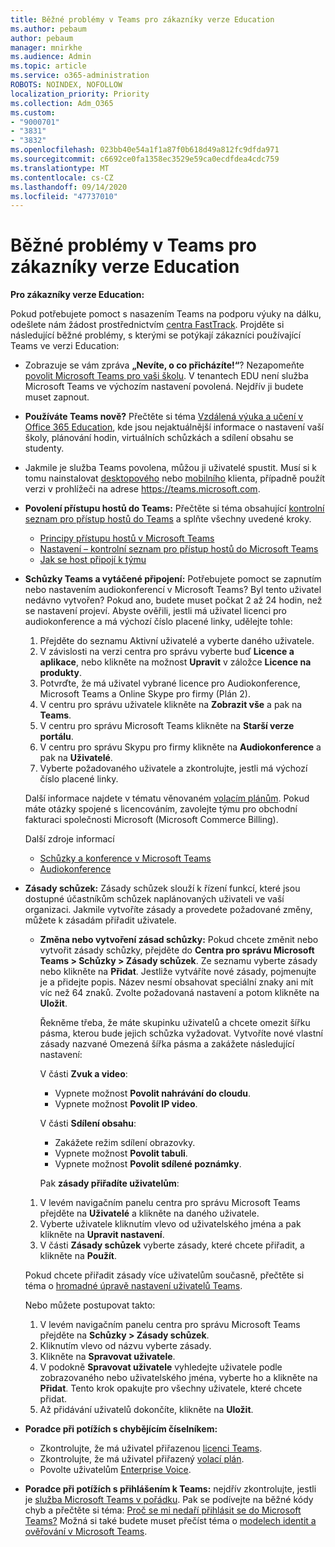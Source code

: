 ```yaml
---
title: Běžné problémy v Teams pro zákazníky verze Education
ms.author: pebaum
author: pebaum
manager: mnirkhe
ms.audience: Admin
ms.topic: article
ms.service: o365-administration
ROBOTS: NOINDEX, NOFOLLOW
localization_priority: Priority
ms.collection: Adm_O365
ms.custom:
- "9000701"
- "3831"
- "3832"
ms.openlocfilehash: 023bb40e54a1f1a87f0b618d49a812fc9dfda971
ms.sourcegitcommit: c6692ce0fa1358ec3529e59ca0ecdfdea4cdc759
ms.translationtype: MT
ms.contentlocale: cs-CZ
ms.lasthandoff: 09/14/2020
ms.locfileid: "47737010"
---
```

# <a name="teams-common-issues-for-education-customers"></a>Běžné problémy v Teams pro zákazníky verze Education

**Pro zákazníky verze Education:**

Pokud potřebujete pomoct s nasazením Teams na podporu výuky na dálku, odešlete nám žádost prostřednictvím [centra FastTrack](https://www.microsoft.com/fasttrack). Projděte si následující běžné problémy, s kterými se potýkají zákazníci používající Teams ve verzi Education:

- Zobrazuje se vám zpráva **„Nevíte, o co přicházíte!“**? Nezapomeňte [povolit Microsoft Teams pro vaši školu](https://docs.microsoft.com/microsoft-365/education/intune-edu-trial/enable-microsoft-teams). V tenantech EDU není služba Microsoft Teams ve výchozím nastavení povolená. Nejdřív ji budete muset zapnout.

- **Používáte Teams nově?** Přečtěte si téma [Vzdálená výuka a učení v Office 365 Education](https://support.office.com/article/remote-teaching-and-learning-in-office-365-education-f651ccae-7b65-478b-8366-51bb884025c4), kde jsou nejaktuálnější informace o nastavení vaší školy, plánování hodin, virtuálních schůzkách a sdílení obsahu se studenty.

- Jakmile je služba Teams povolena, můžou ji uživatelé spustit. Musí si k tomu nainstalovat [desktopového](https://docs.microsoft.com/MicrosoftTeams/get-clients#desktop-client) nebo [mobilního](https://docs.microsoft.com/MicrosoftTeams/get-clients#mobile-clients) klienta, případně použít verzi v prohlížeči na adrese https://teams.microsoft.com.

- **Povolení přístupu hostů do Teams:** Přečtěte si téma obsahující [kontrolní seznam pro přístup hostů do Teams](https://docs.microsoft.com/microsoftteams/guest-access-checklist) a splňte všechny uvedené kroky.
    - [Principy přístupu hostů v Microsoft Teams](https://docs.microsoft.com/microsoftteams/guest-access)
    - [Nastavení – kontrolní seznam pro přístup hostů do Microsoft Teams](https://docs.microsoft.com/microsoftteams/guest-access-checklist)
    - [Jak se host připojí k týmu](https://docs.microsoft.com/microsoftteams/guest-joins)

- **Schůzky Teams a vytáčené připojení:** Potřebujete pomoct se zapnutím nebo nastavením audiokonferencí v Microsoft Teams? Byl tento uživatel nedávno vytvořen? Pokud ano, budete muset počkat 2 až 24 hodin, než se nastavení projeví. Abyste ověřili, jestli má uživatel licenci pro audiokonference a má výchozí číslo placené linky, udělejte tohle:
    1. Přejděte do seznamu Aktivní uživatelé a vyberte daného uživatele.
    2. V závislosti na verzi centra pro správu vyberte buď **Licence a aplikace**, nebo klikněte na možnost **Upravit** v záložce **Licence na produkty**.
    3. Potvrďte, že má uživatel vybrané licence pro Audiokonference, Microsoft Teams a Online Skype pro firmy (Plán 2).
    4. V centru pro správu uživatele klikněte na **Zobrazit vše** a pak na **Teams**.
    5. V centru pro správu Microsoft Teams klikněte na **Starší verze portálu**.
    6. V centru pro správu Skypu pro firmy klikněte na **Audiokonference** a pak na **Uživatelé**.
    7. Vyberte požadovaného uživatele a zkontrolujte, jestli má výchozí číslo placené linky.

    Další informace najdete v tématu věnovaném [volacím plánům](https://docs.microsoft.com/microsoftteams/calling-plans-for-office-365). Pokud máte otázky spojené s licencováním, zavolejte týmu pro obchodní fakturaci společnosti Microsoft (Microsoft Commerce Billing).

    Další zdroje informací

    - [Schůzky a konference v Microsoft Teams](https://docs.microsoft.com/microsoftteams/deploy-meetings-microsoft-teams-landing-page)
    - [Audiokonference](https://docs.microsoft.com/microsoftteams/audio-conferencing-in-office-365)

- **Zásady schůzek:** Zásady schůzek slouží k řízení funkcí, které jsou dostupné účastníkům schůzek naplánovaných uživateli ve vaší organizaci. Jakmile vytvoříte zásady a provedete požadované změny, můžete k zásadám přiřadit uživatele.

    - **Změna nebo vytvoření zásad schůzky:** Pokud chcete změnit nebo vytvořit zásady schůzky, přejděte do **Centra pro správu Microsoft Teams > Schůzky > Zásady schůzek**. Ze seznamu vyberte zásady nebo klikněte na **Přidat**. Jestliže vytváříte nové zásady, pojmenujte je a přidejte popis. Název nesmí obsahovat speciální znaky ani mít víc než 64 znaků. Zvolte požadovaná nastavení a potom klikněte na **Uložit**. 
    
        Řekněme třeba, že máte skupinku uživatelů a chcete omezit šířku pásma, kterou bude jejich schůzka vyžadovat. Vytvoříte nové vlastní zásady nazvané Omezená šířka pásma a zakážete následující nastavení:

        V části **Zvuk a video**:
        - Vypnete možnost **Povolit nahrávání do cloudu**.
        - Vypnete možnost **Povolit IP video**.

        V části **Sdílení obsahu**:

        - Zakážete režim sdílení obrazovky.
        - Vypnete možnost **Povolit tabuli**.
        - Vypnete možnost **Povolit sdílené poznámky**.

        Pak **zásady přiřadíte uživatelům**:

    1. V levém navigačním panelu centra pro správu Microsoft Teams přejděte na **Uživatelé** a klikněte na daného uživatele.
    2. Vyberte uživatele kliknutím vlevo od uživatelského jména a pak klikněte na **Upravit nastavení**.
    3. V části **Zásady schůzek** vyberte zásady, které chcete přiřadit, a klikněte na **Použít**.

    Pokud chcete přiřadit zásady více uživatelům současně, přečtěte si téma o [hromadné úpravě nastavení uživatelů Teams](https://docs.microsoft.com/microsoftteams/edit-user-settings-in-bulk).

    Nebo můžete postupovat takto:
    1. V levém navigačním panelu centra pro správu Microsoft Teams přejděte na **Schůzky > Zásady schůzek**.
    2. Kliknutím vlevo od názvu vyberte zásady.
    3. Klikněte na **Spravovat uživatele**.
    4. V podokně **Spravovat uživatele** vyhledejte uživatele podle zobrazovaného nebo uživatelského jména, vyberte ho a klikněte na **Přidat**. Tento krok opakujte pro všechny uživatele, které chcete přidat.
    5. Až přidávání uživatelů dokončíte, klikněte na **Uložit**.

- **Poradce při potížích s chybějícím číselníkem:**
    - Zkontrolujte, že má uživatel přiřazenou [licenci Teams](https://docs.microsoft.com/MicrosoftTeams/assign-teams-licenses).
    - Zkontrolujte, že má uživatel přiřazený [volací plán](https://docs.microsoft.com/MicrosoftTeams/calling-plan-landing-page).
    - Povolte uživatelům [Enterprise Voice](https://docs.microsoft.com/skypeforbusiness/skype-for-business-hybrid-solutions/plan-your-phone-system-cloud-pbx-solution/enable-users-for-enterprise-voice-online-and-phone-system-voicemail#to-enable-your-users-for-phone-system-in-office-365-voice-and-voicemail).

- **Poradce při potížích s přihlášením k Teams:** nejdřív zkontrolujte, jestli je [služba Microsoft Teams v pořádku](https://admin.microsoft.com/Adminportal/Home?source=applauncher#/servicehealth). Pak se podívejte na běžné kódy chyb a přečtěte si téma: [Proč se mi nedaří přihlásit se do Microsoft Teams?](https://support.office.com/article/a02f683b-61a3-4008-9447-ee60c5593b0f) Možná si také budete muset přečíst téma o [modelech identit a ověřování v Microsoft Teams](https://docs.microsoft.com/MicrosoftTeams/identify-models-authentication).
